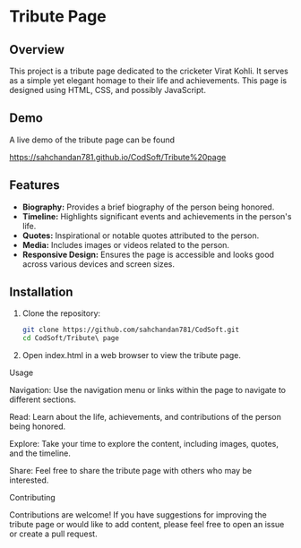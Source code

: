 # Tribute Page

## Overview
This project is a tribute page dedicated to the cricketer Virat Kohli. It serves as a simple yet elegant homage to their life and achievements. This page is designed using HTML, CSS, and possibly JavaScript.

## Demo
A live demo of the tribute page can be found 

https://sahchandan781.github.io/CodSoft/Tribute%20page

## Features
- **Biography:** Provides a brief biography of the person being honored.
- **Timeline:** Highlights significant events and achievements in the person's life.
- **Quotes:** Inspirational or notable quotes attributed to the person.
- **Media:** Includes images or videos related to the person.
- **Responsive Design:** Ensures the page is accessible and looks good across various devices and screen sizes.

## Installation
1. Clone the repository:
   ```bash
   git clone https://github.com/sahchandan781/CodSoft.git
   cd CodSoft/Tribute\ page

2. Open index.html in a web browser to view the tribute page.


Usage

Navigation: Use the navigation menu or links within the page to navigate to different sections.

Read: Learn about the life, achievements, and contributions of the person being honored.

Explore: Take your time to explore the content, including images, quotes, and the timeline.

Share: Feel free to share the tribute page with others who may be interested.


Contributing

Contributions are welcome! If you have suggestions for improving the tribute page or would like to add content, please feel free to open an issue or create a pull request.
